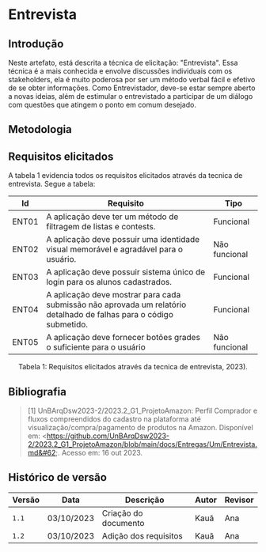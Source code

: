 # Entrevista

## Introdução
Neste artefato, está descrita a técnica de elicitação: "Entrevista". Essa técnica é a mais conhecida e envolve discussões individuais com os stakeholders, ela é muito poderosa por ser um método verbal fácil e efetivo de se obter informações. Como Entrevistador, deve-se estar sempre aberto a novas ideias, além de estimular o entrevistado a participar de um diálogo com questões que atingem o ponto em comum desejado. 

## Metodologia

## Requisitos elicitados
A tabela 1 evidencia todos os requisitos elicitados através da tecnica de entrevista. Segue a tabela:

| Id    | Requisito                                                                                                            | Tipo          |
| ----- | -------------------------------------------------------------------------------------------------------------------- | ------------- |
| ENT01 | A aplicação deve ter um método de filtragem de listas e contests.                                                    | Funcional     |
| ENT02 | A aplicação deve possuir uma identidade visual memorável e agradável para o usuário.                                 | Não funcional |
| ENT03 | A aplicação deve possuir sistema único de login para os alunos cadastrados.                                          | Funcional     |
| ENT04 | A aplicação deve mostrar para cada submissão não aprovada um relatório detalhado de  falhas para o código submetido. | Funcional     |
| ENT05 | A aplicação deve fornecer botões grades o suficiente para o usuário                                                  | Não funcional |

<div style="text-align: center">
<p> Tabela 1: Requisitos elicitados através da tecnica de entrevista, 2023).</p>
</div>


## Bibliografia

> [1]   UnBArqDsw2023-2/2023.2_G1_ProjetoAmazon: Perfil Comprador e fluxos compreendidos do cadastro na plataforma até visualização/compra/pagamento de produtos na Amazon. Disponível em: &#60;https://github.com/UnBArqDsw2023-2/2023.2_G1_ProjetoAmazon/blob/main/docs/Entregas/Um/Entrevista.md&#62;. Acesso em: 16 out 2023. 


## Histórico de versão

| Versão | Data       | Descrição             | Autor | Revisor |
| ------ | ---------- | --------------------- | ----- | ------- |
| `1.1`  | 03/10/2023 | Criação do documento  | Kauã  | Ana     |
| `1.2`  | 03/10/2023 | Adição dos requisitos | Kauã  | Ana     |
